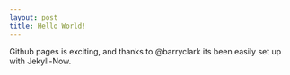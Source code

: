 ```yaml
---
layout: post
title: Hello World!
---
```


Github pages is exciting, and thanks to @barryclark its been easily set up with Jekyll-Now.